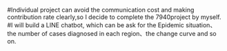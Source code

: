 #Individual project can avoid the communication cost and making contribution rate clearly,so I decide to complete the 7940project by myself. 
#I will build a LINE chatbot, which can be ask for the Epidemic situation、the number of cases diagnosed in each region、the change curve and so on.